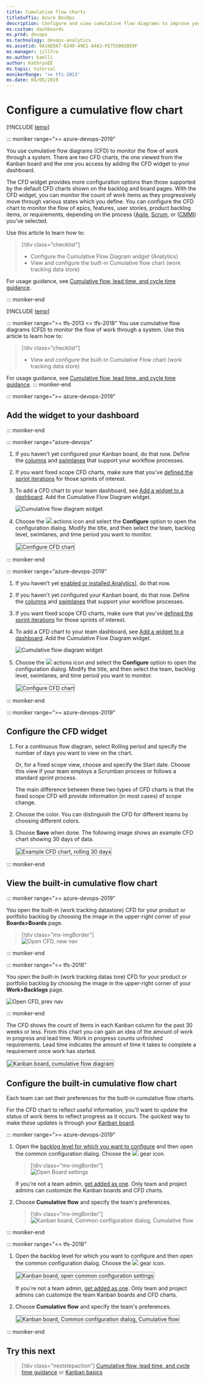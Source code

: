 ```yaml
---
title: Cumulative flow charts
titleSuffix: Azure DevOps 
description: Configure and view cumulative flow diagrams to improve your Kanban processes 
ms.custom: dashboards
ms.prod: devops  
ms.technology: devops-analytics  
ms.assetid: 9A16EDA7-6249-49E1-84A3-FE7550028E9F  
ms.manager: jillfra
ms.author: kaelli
author: KathrynEE
ms.topic: tutorial
monikerRange: '>= tfs-2013' 
ms.date: 04/05/2019
---
```


# Configure a cumulative flow chart

[!INCLUDE [temp](../_shared/version-azure-devops-all.md)]

::: moniker range=">= azure-devops-2019" 

You use cumulative flow diagrams (CFD) to monitor the flow of work through a system. There are two CFD charts, the one viewed from the Kanban board and the one you access by adding the CFD widget to your dashboard. 

The CFD widget provides more configuration options than those supported by the default CFD charts shown on the backlog and board pages. With the CFD widget, you can monitor the count of work items as they progressively move through various states which you define. You can configure the CFD chart to monitor the flow of epics, features, user stories, product backlog items, or requirements, depending on the process ([Agile](../../boards/work-items/guidance/agile-process.md), [Scrum](../../boards/work-items/guidance/scrum-process.md), or ([CMMI](../../boards/work-items/guidance/cmmi-process.md)) you've selected.

Use this article to learn how to: 

> [!div class="checklist"] 
> * Configure the Cumulative Flow Diagram widget (Analytics)  
> * View and configure the built-in Cumulative flow chart (work tracking data store) 

For usage guidance, see [Cumulative flow, lead time, and cycle time guidance](cumulative-flow-cycle-lead-time-guidance.md).

::: moniker-end

[!INCLUDE [temp](../_shared/analytics-widgets-prerequisites.md)]

::: moniker range=">= tfs-2013 <= tfs-2018" 
You use cumulative flow diagrams (CFD) to monitor the flow of work through a system. Use this article to learn how to: 

> [!div class="checklist"] 
> * View and configure the built-in Cumulative Flow chart (work tracking data store)     

For usage guidance, see [Cumulative flow, lead time, and cycle time guidance](cumulative-flow-cycle-lead-time-guidance.md).
::: moniker-end


::: moniker range=">= azure-devops-2019" 

## Add the widget to your dashboard   

::: moniker-end

::: moniker range="azure-devops"
1. If you haven't yet configured your Kanban board, do that now. Define the [columns](../../boards/boards/add-columns.md) and [swimlanes](../../boards/boards/expedite-work.md) that support your workflow processes.  
1. If you want fixed scope CFD charts, make sure that you've [defined the sprint iterations](../../boards/sprints/define-sprints.md) for those sprints of interest.  
1. To add a CFD chart to your team dashboard, see [Add a widget to a dashboard](../add-widget-to-dashboard.md). Add the Cumulative Flow Diagram widget.  

	![Cumulative flow diagram widget](_img/cfd-choose-widget.png)  

1. Choose the ![ ](../_img/icons/actions-icon.png) actions icon and select the **Configure** option to open the configuration dialog. Modify the title, and then select the team, backlog level, swimlanes, and time period you want to monitor.  

	<img src="_img/cfd-configure.png" alt="Configure CFD chart" style="border: 2px solid #C3C3C3;" />   

::: moniker-end

::: moniker range="azure-devops-2019"
1. If you haven't yet [enabled or installed Analytics](analytics-extension.md)], do that now.  
1. If you haven't yet configured your Kanban board, do that now. Define the [columns](../../boards/boards/add-columns.md) and [swimlanes](../../boards/boards/expedite-work.md) that support your workflow processes.  
1. If you want fixed scope CFD charts, make sure that you've [defined the sprint iterations](../../boards/sprints/define-sprints.md) for those sprints of interest.  
1. To add a CFD chart to your team dashboard, see [Add a widget to a dashboard](../add-widget-to-dashboard.md). Add the Cumulative Flow Diagram widget.  

	![Cumulative flow diagram widget](_img/cfd-choose-widget.png)  

1. Choose the ![ ](../_img/icons/actions-icon.png) actions icon and select the **Configure** option to open the configuration dialog. Modify the title, and then select the team, backlog level, swimlanes, and time period you want to monitor.  

	<img src="_img/cfd-configure.png" alt="Configure CFD chart" style="border: 2px solid #C3C3C3;" />   

::: moniker-end

<a id="configure-widget" /> 
<a id="configure" /> 

::: moniker range=">= azure-devops-2019"

## Configure the CFD widget    

1. For a continuous flow diagram, select Rolling period and specify the number of days you want to view on the chart.  

	Or, for a fixed scope view, choose and specify the Start date. Choose this view if your team employs a Scrumban process or follows a standard sprint process.  

	The main difference between these two types of CFD charts is that the fixed scope CFD will provide information (in most cases) of scope change.   

1. Choose the color. You can distinguish the CFD for different teams by choosing different colors.

2. Choose **Save** when done. The following image shows an example CFD chart showing 30 days of data. 
   
	<img src="_img/cfd-exampe-rolling-30-days.png" alt="Example CFD chart, rolling 30 days" style="border: 2px solid #C3C3C3;" />    

::: moniker-end


## View the built-in cumulative flow chart 

::: moniker range=">= azure-devops-2019"  

You open the built-in (work tracking datastore) CFD for your product or portfolio backlog by choosing the image in the upper-right corner of your **Boards>Boards** page. 

> [!div class="mx-imgBorder"]  
> ![Open CFD, new nav](_img/open-cfd-new-nav.png)

::: moniker-end  


::: moniker range="<= tfs-2018"

You open the built-in (work tracking datas tore) CFD for your product or portfolio backlog by choosing the image in the upper-right corner of your **Work>Backlogs** page. 

![Open CFD, prev nav](/azure/devops/boards/boards/_img/kanban-basics-open-cfd.png)

::: moniker-end


The CFD shows the count of items in each Kanban column for the past 30 weeks or less. From this chart you can gain an idea of the amount of work in progress and lead time. Work in progress counts unfinished requirements. Lead time indicates the amount of time it takes to complete a requirement once work has started. 

<img src="../../boards/boards/_img/ALM_KB_CumulativeFlow.png" alt="Kanban board, cumulative flow diagram" style="border: 2px solid #C3C3C3;" />   


<a id="configure-built-in-cfd"></a>

## Configure the built-in cumulative flow chart   

Each team can set their preferences for the built-in cumulative flow charts.  

For the CFD chart to reflect useful information, you'll want to update the status of work items to reflect progress as it occurs. The quickest way to make these updates is through your [Kanban board](../../boards/boards/kanban-basics.md). 

::: moniker range=">= azure-devops-2019" 

1. Open the [backlog level for which you want to configure](../../boards/boards/kanban-quickstart.md) and then open the common configuration dialog. Choose the ![ ](../../boards/_img/icons/team-settings-gear-icon.png) gear icon.  

	> [!div class="mx-imgBorder"]  
	> ![Open Board settings](_img/cfd/open-cfd-settings-new-nav.png)

	If you're not a team admin, [get added as one](../../organizations/settings/add-team-administrator.md). Only team and project admins can customize the Kanban boards and CFD charts.  

2. Choose **Cumulative flow** and specify the team's preferences.  

	> [!div class="mx-imgBorder"]  
	> ![Kanban board, Common configuration dialog, Cumulative flow](_img/cfd/settings-cumulative-flow-dialog.png)	

::: moniker-end  

::: moniker range="<= tfs-2018"

1. Open the backlog level for which you want to configure and then open the common configuration dialog. Choose the ![ ](../../boards/_img/icons/team-settings-gear-icon.png) gear icon.  

	<img src="../../boards/boards/_img/kanban-card-customize-open-settings.png" alt="Kanban board, open common configuration settings" style="border: 2px solid #C3C3C3;" />  

	If you're not a team admin, [get added as one](../../organizations/settings/add-team-administrator.md). Only team and project admins can customize the team Kanban boards and CFD charts.  

2. Choose **Cumulative flow** and specify the team's preferences.  

	<img src="_img/cfd-configure-common-settings.png" alt="Kanban board, Common configuration dialog, Cumulative flow" style="border: 2px solid #C3C3C3;" />  

::: moniker-end

## Try this next

> [!div class="nextstepaction"]
> [Cumulative flow, lead time, and cycle time guidance](cumulative-flow-cycle-lead-time-guidance.md) or
> [Kanban basics](../../boards/boards/kanban-basics.md)




  